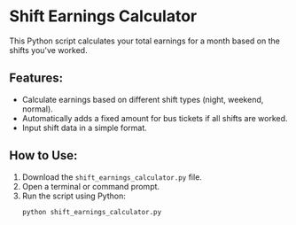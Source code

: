 # Shift Earnings Calculator

This Python script calculates your total earnings for a month based on the shifts you've worked.

## Features:
- Calculate earnings based on different shift types (night, weekend, normal).
- Automatically adds a fixed amount for bus tickets if all shifts are worked.
- Input shift data in a simple format.

## How to Use:
1. Download the `shift_earnings_calculator.py` file.
2. Open a terminal or command prompt.
3. Run the script using Python:
   ```bash
   python shift_earnings_calculator.py
